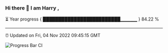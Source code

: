 ### Hi there 👋 I am Harry , 

⏳ Year progress { █████████████████████████▁▁▁▁▁ } 84.22 %

---

⏰ Updated on Fri, 04 Nov 2022 09:45:15 GMT

![Progress Bar CI](https://github.com/duykhang68/duykhang68/workflows/Progress%20Bar%20CI/badge.svg)
